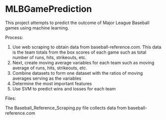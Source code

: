 # MLBGamePrediction

This project attempts to predict the outcome of Major League Baseball games using machine learning. 

Process:

1. Use web scraping to obtain data from baseball-reference.com. This data is the team totals from the box scores of each game such as total number of runs, hits, strikeouts, etc. 
2. Next, create moving average variables for each team such as moving average of runs, hits, strikeouts, etc.
3. Combine datasets to form one dataset with the ratios of moving averages serving as the variables
4. Determine the most important features
5. Use SVM to predict wins and losses for each team

Files:

The Baseball_Reference_Scraping.py file collects data from baseball-reference.com

